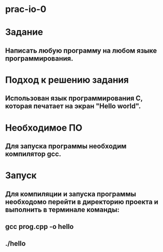 # prac-io-0

# Задание

## Написать любую программу на любом языке программирования.

# Подход к решению задания

## Использован язык программирования С, которая печатает на экран "Hello world".

# Необходимое ПО

## Для запуска программы необходим компилятор gсс.

# Запуск

## Для компиляции и запуска программы необходомо перейти в директорию проекта и выполнить в терминале команды:

## gсc prog.cpp -o hello
## ./hello
